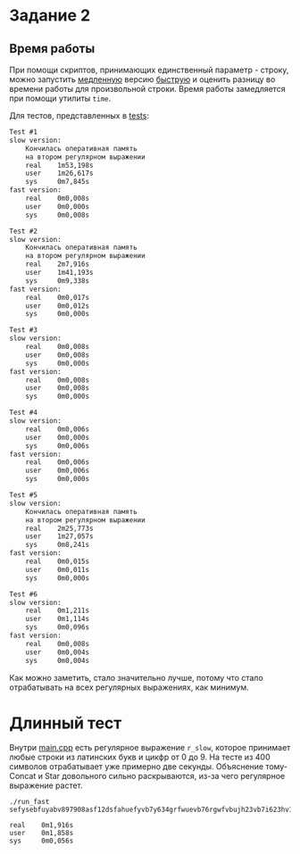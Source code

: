 # Задание 2

## Время работы 

При помощи скриптов, принимающих
единственный параметр - строку, можно запустить [медленную](/run_slow) версию [быструю](/run_fast) и оценить разницу во времени работы для произвольной строки. Время работы замедляется при помощи утилиты `time`.

Для тестов, представленных в [tests](\tests):

```txt
Test #1
slow version:
    Кончилась оперативная память 
    на втором регулярном выражении
    real    1m53,198s
    user    1m26,617s
    sys     0m7,845s
fast version:
    real    0m0,008s
    user    0m0,000s
    sys     0m0,008s
```

```txt
Test #2
slow version:
    Кончилась оперативная память 
    на втором регулярном выражении
    real    2m7,916s
    user    1m41,193s
    sys     0m9,338s
fast version:
    real    0m0,017s
    user    0m0,012s
    sys     0m0,000s
```

```txt
Test #3
slow version:
    real    0m0,008s
    user    0m0,008s
    sys     0m0,000s
fast version:
    real    0m0,008s
    user    0m0,008s
    sys     0m0,000s
```

```txt
Test #4
slow version:
    real    0m0,006s
    user    0m0,000s
    sys     0m0,006s
fast version:
    real    0m0,006s
    user    0m0,006s
    sys     0m0,000s
```

```txt
Test #5
slow version:
    Кончилась оперативная память 
    на втором регулярном выражении
    real    2m25,773s
    user    1m27,057s
    sys     0m8,241s
fast version:
    real    0m0,015s
    user    0m0,011s
    sys     0m0,000s
```

```txt
Test #6
slow version:
    real    0m1,211s
    user    0m1,114s
    sys     0m0,096s
fast version:
    real    0m0,008s
    user    0m0,004s
    sys     0m0,004s
```

Как можно заметить, стало значительно лучше, потому что стало отрабатывать
на всех регулярных выражениях, как минимум.

# Длинный тест

Внутри [main.cpp](main.cpp) есть регулярное выражение `r_slow`, которое принимает любые строки
из латинских букв и цикфр от 0 до 9.
На тесте из 400 символов отрабатывает уже примерно две секунды. Объяснение тому- Concat и Star
довольного сильно раскрываются, из-за чего регулярное выражение растет.

```
./run_fast sefysebfuyabv897908asf12dsfahuefyvb7y634grfwuevb76rgwfvbujh23vb7i623hv1y3vsdf67uyeqvfvweqf76wefge66sefysebfuyabv897908asf12dsfahuefyvb7y634grfwuevb76rgwfvbujh23vb7i623hv1y3vsdf67uyeqvfvweqf76wefge66sefysebfuyabv897908asf12dsfahuefyvb7y634grfwuevb76rgwfvbujh23vb7i623hv1y3vsdf67uyeqvfvweqf76wefge66sefysebfuyabv897908asf12dsfahuefyvb7y634grfwuevb76rgwfvbujh23vb7i623hv1y3vsdf67uyeqvfvweqf76wefge66

real    0m1,916s
user    0m1,858s
sys     0m0,056s
```
